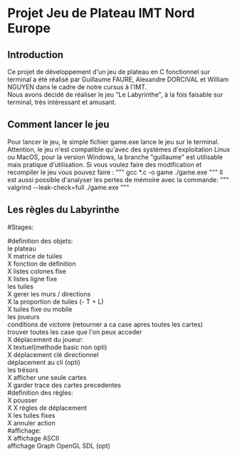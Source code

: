 # Projet Jeu de Plateau IMT Nord Europe
## Introduction
Ce projet de développement d'un jeu de plateau en C fonctionnel sur terminal a été réalisé par Guillaume FAURE, Alexandre DORCIVAL et William NGUYEN dans le cadre de notre cursus à l'IMT.<br>
Nous avons décidé de réaliser le jeu "Le Labyrinthe", à la fois faisable sur terminal, très intéressant et amusant.
## Comment lancer le jeu
Pour lancer le jeu, le simple fichier game.exe lance le jeu sur le terminal. Attention, le jeu n'est compatible qu'avec des systèmes d'exploitation Linux ou MacOS, pour la version Windows, la branche "guillaume" est utilisable mais pratique d'utilisation.
Si vous voulez faire des modification et recompiler le jeu vous pouvez faire :
"""
gcc *.c -o game
./game.exe
"""
Il est aussi possible d'analyser les pertes de mémoire avec la commande:
"""
valgrind --leak-check=full ./game.exe
"""
## Les règles du Labyrinthe


#Stages: 

#definition des objets:<br>
  le plateau<br>
    X matrice de tuiles<br>
    X fonction de définition<br>
    X listes colones fixe <br>
    X listes ligne fixe<br>
  les tuiles<br>
    X gerer les murs / directions<br>
    X la proportion de tuiles (- T + L)<br>
    X tuiles fixe ou mobile<br>
  les joueurs<br>
    conditions de victoire (retourner a ca case apres toutes les cartes)<br>
    trouver toutes les case que l'on peux acceder<br>
    X déplacement du joueur:<br>
        X textuel(methode basic non opti)<br>
        X déplacement clé directionnel<br>
        déplacement au cli (opti)<br>
  les trésors<br>
    X afficher une seule cartes<br>
    X garder trace des cartes precedentes<br>
#definition des règles:<br>
 X pousser<br>X
 X règles de déplacement<br>
     X les tuiles fixes<br>X
      annuler action<br>
 #affichage:<br>
    X affichage ASCII<br>
    affichage Graph OpenGL SDL (opt)<br>
    
